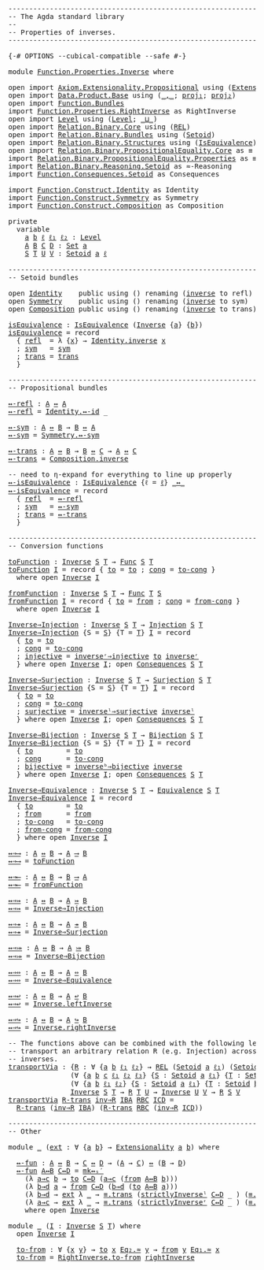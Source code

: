 <pre class="Agda"><a id="1" class="Comment">------------------------------------------------------------------------</a>
<a id="74" class="Comment">-- The Agda standard library</a>
<a id="103" class="Comment">--</a>
<a id="106" class="Comment">-- Properties of inverses.</a>
<a id="133" class="Comment">------------------------------------------------------------------------</a>

<a id="207" class="Symbol">{-#</a> <a id="211" class="Keyword">OPTIONS</a> <a id="219" class="Pragma">--cubical-compatible</a> <a id="240" class="Pragma">--safe</a> <a id="247" class="Symbol">#-}</a>

<a id="252" class="Keyword">module</a> <a id="259" href="Function.Properties.Inverse.html" class="Module">Function.Properties.Inverse</a> <a id="287" class="Keyword">where</a>

<a id="294" class="Keyword">open</a> <a id="299" class="Keyword">import</a> <a id="306" href="Axiom.Extensionality.Propositional.html" class="Module">Axiom.Extensionality.Propositional</a> <a id="341" class="Keyword">using</a> <a id="347" class="Symbol">(</a><a id="348" href="Axiom.Extensionality.Propositional.html#750" class="Function">Extensionality</a><a id="362" class="Symbol">)</a>
<a id="364" class="Keyword">open</a> <a id="369" class="Keyword">import</a> <a id="376" href="Data.Product.Base.html" class="Module">Data.Product.Base</a> <a id="394" class="Keyword">using</a> <a id="400" class="Symbol">(</a><a id="401" href="Agda.Builtin.Sigma.html#235" class="InductiveConstructor Operator">_,_</a><a id="404" class="Symbol">;</a> <a id="406" href="Data.Product.Base.html#636" class="Field">proj₁</a><a id="411" class="Symbol">;</a> <a id="413" href="Data.Product.Base.html#650" class="Field">proj₂</a><a id="418" class="Symbol">)</a>
<a id="420" class="Keyword">open</a> <a id="425" class="Keyword">import</a> <a id="432" href="Function.Bundles.html" class="Module">Function.Bundles</a>
<a id="449" class="Keyword">import</a> <a id="456" href="Function.Properties.RightInverse.html" class="Module">Function.Properties.RightInverse</a> <a id="489" class="Symbol">as</a> <a id="492" class="Module">RightInverse</a>
<a id="505" class="Keyword">open</a> <a id="510" class="Keyword">import</a> <a id="517" href="Level.html" class="Module">Level</a> <a id="523" class="Keyword">using</a> <a id="529" class="Symbol">(</a><a id="530" href="Agda.Primitive.html#742" class="Postulate">Level</a><a id="535" class="Symbol">;</a> <a id="537" href="Agda.Primitive.html#961" class="Primitive Operator">_⊔_</a><a id="540" class="Symbol">)</a>
<a id="542" class="Keyword">open</a> <a id="547" class="Keyword">import</a> <a id="554" href="Relation.Binary.Core.html" class="Module">Relation.Binary.Core</a> <a id="575" class="Keyword">using</a> <a id="581" class="Symbol">(</a><a id="582" href="Relation.Binary.Core.html#780" class="Function">REL</a><a id="585" class="Symbol">)</a>
<a id="587" class="Keyword">open</a> <a id="592" class="Keyword">import</a> <a id="599" href="Relation.Binary.Bundles.html" class="Module">Relation.Binary.Bundles</a> <a id="623" class="Keyword">using</a> <a id="629" class="Symbol">(</a><a id="630" href="Relation.Binary.Bundles.html#1204" class="Record">Setoid</a><a id="636" class="Symbol">)</a>
<a id="638" class="Keyword">open</a> <a id="643" class="Keyword">import</a> <a id="650" href="Relation.Binary.Structures.html" class="Module">Relation.Binary.Structures</a> <a id="677" class="Keyword">using</a> <a id="683" class="Symbol">(</a><a id="684" href="Relation.Binary.Structures.html#1550" class="Record">IsEquivalence</a><a id="697" class="Symbol">)</a>
<a id="699" class="Keyword">open</a> <a id="704" class="Keyword">import</a> <a id="711" href="Relation.Binary.PropositionalEquality.Core.html" class="Module">Relation.Binary.PropositionalEquality.Core</a> <a id="754" class="Symbol">as</a> <a id="757" class="Module">≡</a> <a id="759" class="Keyword">using</a> <a id="765" class="Symbol">(</a><a id="766" href="Agda.Builtin.Equality.html#150" class="Datatype Operator">_≡_</a><a id="769" class="Symbol">)</a>
<a id="771" class="Keyword">import</a> <a id="778" href="Relation.Binary.PropositionalEquality.Properties.html" class="Module">Relation.Binary.PropositionalEquality.Properties</a> <a id="827" class="Symbol">as</a> <a id="830" class="Module">≡</a>
<a id="832" class="Keyword">import</a> <a id="839" href="Relation.Binary.Reasoning.Setoid.html" class="Module">Relation.Binary.Reasoning.Setoid</a> <a id="872" class="Symbol">as</a> <a id="875" class="Module">≈-Reasoning</a>
<a id="887" class="Keyword">import</a> <a id="894" href="Function.Consequences.Setoid.html" class="Module">Function.Consequences.Setoid</a> <a id="923" class="Symbol">as</a> <a id="926" class="Module">Consequences</a>

<a id="940" class="Keyword">import</a> <a id="947" href="Function.Construct.Identity.html" class="Module">Function.Construct.Identity</a> <a id="975" class="Symbol">as</a> <a id="978" class="Module">Identity</a>
<a id="987" class="Keyword">import</a> <a id="994" href="Function.Construct.Symmetry.html" class="Module">Function.Construct.Symmetry</a> <a id="1022" class="Symbol">as</a> <a id="1025" class="Module">Symmetry</a>
<a id="1034" class="Keyword">import</a> <a id="1041" href="Function.Construct.Composition.html" class="Module">Function.Construct.Composition</a> <a id="1072" class="Symbol">as</a> <a id="1075" class="Module">Composition</a>

<a id="1088" class="Keyword">private</a>
  <a id="1098" class="Keyword">variable</a>
    <a id="1111" href="Function.Properties.Inverse.html#1111" class="Generalizable">a</a> <a id="1113" href="Function.Properties.Inverse.html#1113" class="Generalizable">b</a> <a id="1115" href="Function.Properties.Inverse.html#1115" class="Generalizable">ℓ</a> <a id="1117" href="Function.Properties.Inverse.html#1117" class="Generalizable">ℓ₁</a> <a id="1120" href="Function.Properties.Inverse.html#1120" class="Generalizable">ℓ₂</a> <a id="1123" class="Symbol">:</a> <a id="1125" href="Agda.Primitive.html#742" class="Postulate">Level</a>
    <a id="1135" href="Function.Properties.Inverse.html#1135" class="Generalizable">A</a> <a id="1137" href="Function.Properties.Inverse.html#1137" class="Generalizable">B</a> <a id="1139" href="Function.Properties.Inverse.html#1139" class="Generalizable">C</a> <a id="1141" href="Function.Properties.Inverse.html#1141" class="Generalizable">D</a> <a id="1143" class="Symbol">:</a> <a id="1145" href="Agda.Primitive.html#388" class="Primitive">Set</a> <a id="1149" href="Function.Properties.Inverse.html#1111" class="Generalizable">a</a>
    <a id="1155" href="Function.Properties.Inverse.html#1155" class="Generalizable">S</a> <a id="1157" href="Function.Properties.Inverse.html#1157" class="Generalizable">T</a> <a id="1159" href="Function.Properties.Inverse.html#1159" class="Generalizable">U</a> <a id="1161" href="Function.Properties.Inverse.html#1161" class="Generalizable">V</a> <a id="1163" class="Symbol">:</a> <a id="1165" href="Relation.Binary.Bundles.html#1204" class="Record">Setoid</a> <a id="1172" href="Function.Properties.Inverse.html#1111" class="Generalizable">a</a> <a id="1174" href="Function.Properties.Inverse.html#1115" class="Generalizable">ℓ</a>

<a id="1177" class="Comment">------------------------------------------------------------------------</a>
<a id="1250" class="Comment">-- Setoid bundles</a>

<a id="1269" class="Keyword">open</a> <a id="1274" href="Function.Construct.Identity.html" class="Module">Identity</a>    <a id="1286" class="Keyword">public</a> <a id="1293" class="Keyword">using</a> <a id="1299" class="Symbol">()</a> <a id="1302" class="Keyword">renaming</a> <a id="1311" class="Symbol">(</a><a id="1312" href="Function.Construct.Identity.html#3794" class="Function">inverse</a> <a id="1320" class="Symbol">to</a> <a id="1323" class="Function">refl</a><a id="1327" class="Symbol">)</a>
<a id="1329" class="Keyword">open</a> <a id="1334" href="Function.Construct.Symmetry.html" class="Module">Symmetry</a>    <a id="1346" class="Keyword">public</a> <a id="1353" class="Keyword">using</a> <a id="1359" class="Symbol">()</a> <a id="1362" class="Keyword">renaming</a> <a id="1371" class="Symbol">(</a><a id="1372" href="Function.Construct.Symmetry.html#6362" class="Function">inverse</a> <a id="1380" class="Symbol">to</a> <a id="1383" class="Function">sym</a><a id="1386" class="Symbol">)</a>
<a id="1388" class="Keyword">open</a> <a id="1393" href="Function.Construct.Composition.html" class="Module">Composition</a> <a id="1405" class="Keyword">public</a> <a id="1412" class="Keyword">using</a> <a id="1418" class="Symbol">()</a> <a id="1421" class="Keyword">renaming</a> <a id="1430" class="Symbol">(</a><a id="1431" href="Function.Construct.Composition.html#7679" class="Function">inverse</a> <a id="1439" class="Symbol">to</a> <a id="1442" class="Function">trans</a><a id="1447" class="Symbol">)</a>

<a id="isEquivalence"></a><a id="1450" href="Function.Properties.Inverse.html#1450" class="Function">isEquivalence</a> <a id="1464" class="Symbol">:</a> <a id="1466" href="Relation.Binary.Structures.html#1550" class="Record">IsEquivalence</a> <a id="1480" class="Symbol">(</a><a id="1481" href="Function.Bundles.html#7340" class="Record">Inverse</a> <a id="1489" class="Symbol">{</a><a id="1490" href="Function.Properties.Inverse.html#1111" class="Generalizable">a</a><a id="1491" class="Symbol">}</a> <a id="1493" class="Symbol">{</a><a id="1494" href="Function.Properties.Inverse.html#1113" class="Generalizable">b</a><a id="1495" class="Symbol">})</a>
<a id="1498" href="Function.Properties.Inverse.html#1450" class="Function">isEquivalence</a> <a id="1512" class="Symbol">=</a> <a id="1514" class="Keyword">record</a>
  <a id="1523" class="Symbol">{</a> <a id="1525" href="Relation.Binary.Structures.html#1596" class="Field">refl</a>  <a id="1531" class="Symbol">=</a> <a id="1533" class="Symbol">λ</a> <a id="1535" class="Symbol">{</a><a id="1536" href="Function.Properties.Inverse.html#1536" class="Bound">x</a><a id="1537" class="Symbol">}</a> <a id="1539" class="Symbol">→</a> <a id="1541" href="Function.Construct.Identity.html#3794" class="Function">Identity.inverse</a> <a id="1558" href="Function.Properties.Inverse.html#1536" class="Bound">x</a>
  <a id="1562" class="Symbol">;</a> <a id="1564" href="Relation.Binary.Structures.html#1622" class="Field">sym</a>   <a id="1570" class="Symbol">=</a> <a id="1572" href="Function.Properties.Inverse.html#1383" class="Function">sym</a>
  <a id="1578" class="Symbol">;</a> <a id="1580" href="Relation.Binary.Structures.html#1648" class="Field">trans</a> <a id="1586" class="Symbol">=</a> <a id="1588" href="Function.Properties.Inverse.html#1442" class="Function">trans</a>
  <a id="1596" class="Symbol">}</a>

<a id="1599" class="Comment">------------------------------------------------------------------------</a>
<a id="1672" class="Comment">-- Propositional bundles</a>

<a id="↔-refl"></a><a id="1698" href="Function.Properties.Inverse.html#1698" class="Function">↔-refl</a> <a id="1705" class="Symbol">:</a> <a id="1707" href="Function.Properties.Inverse.html#1135" class="Generalizable">A</a> <a id="1709" href="Function.Bundles.html#12701" class="Function Operator">↔</a> <a id="1711" href="Function.Properties.Inverse.html#1135" class="Generalizable">A</a>
<a id="1713" href="Function.Properties.Inverse.html#1698" class="Function">↔-refl</a> <a id="1720" class="Symbol">=</a> <a id="1722" href="Function.Construct.Identity.html#4415" class="Function">Identity.↔-id</a> <a id="1736" class="Symbol">_</a>

<a id="↔-sym"></a><a id="1739" href="Function.Properties.Inverse.html#1739" class="Function">↔-sym</a> <a id="1745" class="Symbol">:</a> <a id="1747" href="Function.Properties.Inverse.html#1135" class="Generalizable">A</a> <a id="1749" href="Function.Bundles.html#12701" class="Function Operator">↔</a> <a id="1751" href="Function.Properties.Inverse.html#1137" class="Generalizable">B</a> <a id="1753" class="Symbol">→</a> <a id="1755" href="Function.Properties.Inverse.html#1137" class="Generalizable">B</a> <a id="1757" href="Function.Bundles.html#12701" class="Function Operator">↔</a> <a id="1759" href="Function.Properties.Inverse.html#1135" class="Generalizable">A</a>
<a id="1761" href="Function.Properties.Inverse.html#1739" class="Function">↔-sym</a> <a id="1767" class="Symbol">=</a> <a id="1769" href="Function.Construct.Symmetry.html#6879" class="Function">Symmetry.↔-sym</a>

<a id="↔-trans"></a><a id="1785" href="Function.Properties.Inverse.html#1785" class="Function">↔-trans</a> <a id="1793" class="Symbol">:</a> <a id="1795" href="Function.Properties.Inverse.html#1135" class="Generalizable">A</a> <a id="1797" href="Function.Bundles.html#12701" class="Function Operator">↔</a> <a id="1799" href="Function.Properties.Inverse.html#1137" class="Generalizable">B</a> <a id="1801" class="Symbol">→</a> <a id="1803" href="Function.Properties.Inverse.html#1137" class="Generalizable">B</a> <a id="1805" href="Function.Bundles.html#12701" class="Function Operator">↔</a> <a id="1807" href="Function.Properties.Inverse.html#1139" class="Generalizable">C</a> <a id="1809" class="Symbol">→</a> <a id="1811" href="Function.Properties.Inverse.html#1135" class="Generalizable">A</a> <a id="1813" href="Function.Bundles.html#12701" class="Function Operator">↔</a> <a id="1815" href="Function.Properties.Inverse.html#1139" class="Generalizable">C</a>
<a id="1817" href="Function.Properties.Inverse.html#1785" class="Function">↔-trans</a> <a id="1825" class="Symbol">=</a> <a id="1827" href="Function.Construct.Composition.html#7679" class="Function">Composition.inverse</a>

<a id="1848" class="Comment">-- need to η-expand for everything to line up properly</a>
<a id="↔-isEquivalence"></a><a id="1903" href="Function.Properties.Inverse.html#1903" class="Function">↔-isEquivalence</a> <a id="1919" class="Symbol">:</a> <a id="1921" href="Relation.Binary.Structures.html#1550" class="Record">IsEquivalence</a> <a id="1935" class="Symbol">{</a><a id="1936" class="Argument">ℓ</a> <a id="1938" class="Symbol">=</a> <a id="1940" href="Function.Properties.Inverse.html#1115" class="Generalizable">ℓ</a><a id="1941" class="Symbol">}</a> <a id="1943" href="Function.Bundles.html#12701" class="Function Operator">_↔_</a>
<a id="1947" href="Function.Properties.Inverse.html#1903" class="Function">↔-isEquivalence</a> <a id="1963" class="Symbol">=</a> <a id="1965" class="Keyword">record</a>
  <a id="1974" class="Symbol">{</a> <a id="1976" href="Relation.Binary.Structures.html#1596" class="Field">refl</a>  <a id="1982" class="Symbol">=</a> <a id="1984" href="Function.Properties.Inverse.html#1698" class="Function">↔-refl</a>
  <a id="1993" class="Symbol">;</a> <a id="1995" href="Relation.Binary.Structures.html#1622" class="Field">sym</a>   <a id="2001" class="Symbol">=</a> <a id="2003" href="Function.Properties.Inverse.html#1739" class="Function">↔-sym</a>
  <a id="2011" class="Symbol">;</a> <a id="2013" href="Relation.Binary.Structures.html#1648" class="Field">trans</a> <a id="2019" class="Symbol">=</a> <a id="2021" href="Function.Properties.Inverse.html#1785" class="Function">↔-trans</a>
  <a id="2031" class="Symbol">}</a>

<a id="2034" class="Comment">------------------------------------------------------------------------</a>
<a id="2107" class="Comment">-- Conversion functions</a>

<a id="toFunction"></a><a id="2132" href="Function.Properties.Inverse.html#2132" class="Function">toFunction</a> <a id="2143" class="Symbol">:</a> <a id="2145" href="Function.Bundles.html#7340" class="Record">Inverse</a> <a id="2153" href="Function.Properties.Inverse.html#1155" class="Generalizable">S</a> <a id="2155" href="Function.Properties.Inverse.html#1157" class="Generalizable">T</a> <a id="2157" class="Symbol">→</a> <a id="2159" href="Function.Bundles.html#2043" class="Record">Func</a> <a id="2164" href="Function.Properties.Inverse.html#1155" class="Generalizable">S</a> <a id="2166" href="Function.Properties.Inverse.html#1157" class="Generalizable">T</a>
<a id="2168" href="Function.Properties.Inverse.html#2132" class="Function">toFunction</a> <a id="2179" href="Function.Properties.Inverse.html#2179" class="Bound">I</a> <a id="2181" class="Symbol">=</a> <a id="2183" class="Keyword">record</a> <a id="2190" class="Symbol">{</a> <a id="2192" href="Function.Bundles.html#2094" class="Field">to</a> <a id="2195" class="Symbol">=</a> <a id="2197" href="Function.Bundles.html#7394" class="Field">to</a> <a id="2200" class="Symbol">;</a> <a id="2202" href="Function.Bundles.html#2113" class="Field">cong</a> <a id="2207" class="Symbol">=</a> <a id="2209" href="Function.Bundles.html#7442" class="Field">to-cong</a> <a id="2217" class="Symbol">}</a>
  <a id="2221" class="Keyword">where</a> <a id="2227" class="Keyword">open</a> <a id="2232" href="Function.Bundles.html#7340" class="Module">Inverse</a> <a id="2240" href="Function.Properties.Inverse.html#2179" class="Bound">I</a>

<a id="fromFunction"></a><a id="2243" href="Function.Properties.Inverse.html#2243" class="Function">fromFunction</a> <a id="2256" class="Symbol">:</a> <a id="2258" href="Function.Bundles.html#7340" class="Record">Inverse</a> <a id="2266" href="Function.Properties.Inverse.html#1155" class="Generalizable">S</a> <a id="2268" href="Function.Properties.Inverse.html#1157" class="Generalizable">T</a> <a id="2270" class="Symbol">→</a> <a id="2272" href="Function.Bundles.html#2043" class="Record">Func</a> <a id="2277" href="Function.Properties.Inverse.html#1157" class="Generalizable">T</a> <a id="2279" href="Function.Properties.Inverse.html#1155" class="Generalizable">S</a>
<a id="2281" href="Function.Properties.Inverse.html#2243" class="Function">fromFunction</a> <a id="2294" href="Function.Properties.Inverse.html#2294" class="Bound">I</a> <a id="2296" class="Symbol">=</a> <a id="2298" class="Keyword">record</a> <a id="2305" class="Symbol">{</a> <a id="2307" href="Function.Bundles.html#2094" class="Field">to</a> <a id="2310" class="Symbol">=</a> <a id="2312" href="Function.Bundles.html#7418" class="Field">from</a> <a id="2317" class="Symbol">;</a> <a id="2319" href="Function.Bundles.html#2113" class="Field">cong</a> <a id="2324" class="Symbol">=</a> <a id="2326" href="Function.Bundles.html#7483" class="Field">from-cong</a> <a id="2336" class="Symbol">}</a>
  <a id="2340" class="Keyword">where</a> <a id="2346" class="Keyword">open</a> <a id="2351" href="Function.Bundles.html#7340" class="Module">Inverse</a> <a id="2359" href="Function.Properties.Inverse.html#2294" class="Bound">I</a>

<a id="Inverse⇒Injection"></a><a id="2362" href="Function.Properties.Inverse.html#2362" class="Function">Inverse⇒Injection</a> <a id="2380" class="Symbol">:</a> <a id="2382" href="Function.Bundles.html#7340" class="Record">Inverse</a> <a id="2390" href="Function.Properties.Inverse.html#1155" class="Generalizable">S</a> <a id="2392" href="Function.Properties.Inverse.html#1157" class="Generalizable">T</a> <a id="2394" class="Symbol">→</a> <a id="2396" href="Function.Bundles.html#2415" class="Record">Injection</a> <a id="2406" href="Function.Properties.Inverse.html#1155" class="Generalizable">S</a> <a id="2408" href="Function.Properties.Inverse.html#1157" class="Generalizable">T</a>
<a id="2410" href="Function.Properties.Inverse.html#2362" class="Function">Inverse⇒Injection</a> <a id="2428" class="Symbol">{</a><a id="2429" class="Argument">S</a> <a id="2431" class="Symbol">=</a> <a id="2433" href="Function.Properties.Inverse.html#2433" class="Bound">S</a><a id="2434" class="Symbol">}</a> <a id="2436" class="Symbol">{</a><a id="2437" class="Argument">T</a> <a id="2439" class="Symbol">=</a> <a id="2441" href="Function.Properties.Inverse.html#2441" class="Bound">T</a><a id="2442" class="Symbol">}</a> <a id="2444" href="Function.Properties.Inverse.html#2444" class="Bound">I</a> <a id="2446" class="Symbol">=</a> <a id="2448" class="Keyword">record</a>
  <a id="2457" class="Symbol">{</a> <a id="2459" href="Function.Bundles.html#2471" class="Field">to</a> <a id="2462" class="Symbol">=</a> <a id="2464" href="Function.Bundles.html#7394" class="Field">to</a>
  <a id="2469" class="Symbol">;</a> <a id="2471" href="Function.Bundles.html#2497" class="Field">cong</a> <a id="2476" class="Symbol">=</a> <a id="2478" href="Function.Bundles.html#7442" class="Field">to-cong</a>
  <a id="2488" class="Symbol">;</a> <a id="2490" href="Function.Bundles.html#2540" class="Field">injective</a> <a id="2500" class="Symbol">=</a> <a id="2502" href="Function.Consequences.Setoid.html#1322" class="Function">inverseʳ⇒injective</a> <a id="2521" href="Function.Bundles.html#7394" class="Field">to</a> <a id="2524" href="Function.Bundles.html#7642" class="Function">inverseʳ</a>
  <a id="2535" class="Symbol">}</a> <a id="2537" class="Keyword">where</a> <a id="2543" class="Keyword">open</a> <a id="2548" href="Function.Bundles.html#7340" class="Module">Inverse</a> <a id="2556" href="Function.Properties.Inverse.html#2444" class="Bound">I</a><a id="2557" class="Symbol">;</a> <a id="2559" class="Keyword">open</a> <a id="2564" href="Function.Consequences.Setoid.html" class="Module">Consequences</a> <a id="2577" href="Function.Properties.Inverse.html#2433" class="Bound">S</a> <a id="2579" href="Function.Properties.Inverse.html#2441" class="Bound">T</a>

<a id="Inverse⇒Surjection"></a><a id="2582" href="Function.Properties.Inverse.html#2582" class="Function">Inverse⇒Surjection</a> <a id="2601" class="Symbol">:</a> <a id="2603" href="Function.Bundles.html#7340" class="Record">Inverse</a> <a id="2611" href="Function.Properties.Inverse.html#1155" class="Generalizable">S</a> <a id="2613" href="Function.Properties.Inverse.html#1157" class="Generalizable">T</a> <a id="2615" class="Symbol">→</a> <a id="2617" href="Function.Bundles.html#2865" class="Record">Surjection</a> <a id="2628" href="Function.Properties.Inverse.html#1155" class="Generalizable">S</a> <a id="2630" href="Function.Properties.Inverse.html#1157" class="Generalizable">T</a>
<a id="2632" href="Function.Properties.Inverse.html#2582" class="Function">Inverse⇒Surjection</a> <a id="2651" class="Symbol">{</a><a id="2652" class="Argument">S</a> <a id="2654" class="Symbol">=</a> <a id="2656" href="Function.Properties.Inverse.html#2656" class="Bound">S</a><a id="2657" class="Symbol">}</a> <a id="2659" class="Symbol">{</a><a id="2660" class="Argument">T</a> <a id="2662" class="Symbol">=</a> <a id="2664" href="Function.Properties.Inverse.html#2664" class="Bound">T</a><a id="2665" class="Symbol">}</a> <a id="2667" href="Function.Properties.Inverse.html#2667" class="Bound">I</a> <a id="2669" class="Symbol">=</a> <a id="2671" class="Keyword">record</a>
  <a id="2680" class="Symbol">{</a> <a id="2682" href="Function.Bundles.html#2922" class="Field">to</a> <a id="2685" class="Symbol">=</a> <a id="2687" href="Function.Bundles.html#7394" class="Field">to</a>
  <a id="2692" class="Symbol">;</a> <a id="2694" href="Function.Bundles.html#2947" class="Field">cong</a> <a id="2699" class="Symbol">=</a> <a id="2701" href="Function.Bundles.html#7442" class="Field">to-cong</a>
  <a id="2711" class="Symbol">;</a> <a id="2713" href="Function.Bundles.html#2989" class="Field">surjective</a> <a id="2724" class="Symbol">=</a> <a id="2726" href="Function.Consequences.Setoid.html#1124" class="Function">inverseˡ⇒surjective</a> <a id="2746" href="Function.Bundles.html#7570" class="Function">inverseˡ</a>
  <a id="2757" class="Symbol">}</a> <a id="2759" class="Keyword">where</a> <a id="2765" class="Keyword">open</a> <a id="2770" href="Function.Bundles.html#7340" class="Module">Inverse</a> <a id="2778" href="Function.Properties.Inverse.html#2667" class="Bound">I</a><a id="2779" class="Symbol">;</a> <a id="2781" class="Keyword">open</a> <a id="2786" href="Function.Consequences.Setoid.html" class="Module">Consequences</a> <a id="2799" href="Function.Properties.Inverse.html#2656" class="Bound">S</a> <a id="2801" href="Function.Properties.Inverse.html#2664" class="Bound">T</a>

<a id="Inverse⇒Bijection"></a><a id="2804" href="Function.Properties.Inverse.html#2804" class="Function">Inverse⇒Bijection</a> <a id="2822" class="Symbol">:</a> <a id="2824" href="Function.Bundles.html#7340" class="Record">Inverse</a> <a id="2832" href="Function.Properties.Inverse.html#1155" class="Generalizable">S</a> <a id="2834" href="Function.Properties.Inverse.html#1157" class="Generalizable">T</a> <a id="2836" class="Symbol">→</a> <a id="2838" href="Function.Bundles.html#3530" class="Record">Bijection</a> <a id="2848" href="Function.Properties.Inverse.html#1155" class="Generalizable">S</a> <a id="2850" href="Function.Properties.Inverse.html#1157" class="Generalizable">T</a>
<a id="2852" href="Function.Properties.Inverse.html#2804" class="Function">Inverse⇒Bijection</a> <a id="2870" class="Symbol">{</a><a id="2871" class="Argument">S</a> <a id="2873" class="Symbol">=</a> <a id="2875" href="Function.Properties.Inverse.html#2875" class="Bound">S</a><a id="2876" class="Symbol">}</a> <a id="2878" class="Symbol">{</a><a id="2879" class="Argument">T</a> <a id="2881" class="Symbol">=</a> <a id="2883" href="Function.Properties.Inverse.html#2883" class="Bound">T</a><a id="2884" class="Symbol">}</a> <a id="2886" href="Function.Properties.Inverse.html#2886" class="Bound">I</a> <a id="2888" class="Symbol">=</a> <a id="2890" class="Keyword">record</a>
  <a id="2899" class="Symbol">{</a> <a id="2901" href="Function.Bundles.html#3586" class="Field">to</a>        <a id="2911" class="Symbol">=</a> <a id="2913" href="Function.Bundles.html#7394" class="Field">to</a>
  <a id="2918" class="Symbol">;</a> <a id="2920" href="Function.Bundles.html#3610" class="Field">cong</a>      <a id="2930" class="Symbol">=</a> <a id="2932" href="Function.Bundles.html#7442" class="Field">to-cong</a>
  <a id="2942" class="Symbol">;</a> <a id="2944" href="Function.Bundles.html#3651" class="Field">bijective</a> <a id="2954" class="Symbol">=</a> <a id="2956" href="Function.Consequences.Setoid.html#1547" class="Function">inverseᵇ⇒bijective</a> <a id="2975" href="Function.Bundles.html#7526" class="Field">inverse</a>
  <a id="2985" class="Symbol">}</a> <a id="2987" class="Keyword">where</a> <a id="2993" class="Keyword">open</a> <a id="2998" href="Function.Bundles.html#7340" class="Module">Inverse</a> <a id="3006" href="Function.Properties.Inverse.html#2886" class="Bound">I</a><a id="3007" class="Symbol">;</a> <a id="3009" class="Keyword">open</a> <a id="3014" href="Function.Consequences.Setoid.html" class="Module">Consequences</a> <a id="3027" href="Function.Properties.Inverse.html#2875" class="Bound">S</a> <a id="3029" href="Function.Properties.Inverse.html#2883" class="Bound">T</a>

<a id="Inverse⇒Equivalence"></a><a id="3032" href="Function.Properties.Inverse.html#3032" class="Function">Inverse⇒Equivalence</a> <a id="3052" class="Symbol">:</a> <a id="3054" href="Function.Bundles.html#7340" class="Record">Inverse</a> <a id="3062" href="Function.Properties.Inverse.html#1155" class="Generalizable">S</a> <a id="3064" href="Function.Properties.Inverse.html#1157" class="Generalizable">T</a> <a id="3066" class="Symbol">→</a> <a id="3068" href="Function.Bundles.html#4752" class="Record">Equivalence</a> <a id="3080" href="Function.Properties.Inverse.html#1155" class="Generalizable">S</a> <a id="3082" href="Function.Properties.Inverse.html#1157" class="Generalizable">T</a>
<a id="3084" href="Function.Properties.Inverse.html#3032" class="Function">Inverse⇒Equivalence</a> <a id="3104" href="Function.Properties.Inverse.html#3104" class="Bound">I</a> <a id="3106" class="Symbol">=</a> <a id="3108" class="Keyword">record</a>
  <a id="3117" class="Symbol">{</a> <a id="3119" href="Function.Bundles.html#4810" class="Field">to</a>        <a id="3129" class="Symbol">=</a> <a id="3131" href="Function.Bundles.html#7394" class="Field">to</a>
  <a id="3136" class="Symbol">;</a> <a id="3138" href="Function.Bundles.html#4834" class="Field">from</a>      <a id="3148" class="Symbol">=</a> <a id="3150" href="Function.Bundles.html#7418" class="Field">from</a>
  <a id="3157" class="Symbol">;</a> <a id="3159" href="Function.Bundles.html#4858" class="Field">to-cong</a>   <a id="3169" class="Symbol">=</a> <a id="3171" href="Function.Bundles.html#7442" class="Field">to-cong</a>
  <a id="3181" class="Symbol">;</a> <a id="3183" href="Function.Bundles.html#4899" class="Field">from-cong</a> <a id="3193" class="Symbol">=</a> <a id="3195" href="Function.Bundles.html#7483" class="Field">from-cong</a>
  <a id="3207" class="Symbol">}</a> <a id="3209" class="Keyword">where</a> <a id="3215" class="Keyword">open</a> <a id="3220" href="Function.Bundles.html#7340" class="Module">Inverse</a> <a id="3228" href="Function.Properties.Inverse.html#3104" class="Bound">I</a>

<a id="↔⇒⟶"></a><a id="3231" href="Function.Properties.Inverse.html#3231" class="Function">↔⇒⟶</a> <a id="3235" class="Symbol">:</a> <a id="3237" href="Function.Properties.Inverse.html#1135" class="Generalizable">A</a> <a id="3239" href="Function.Bundles.html#12701" class="Function Operator">↔</a> <a id="3241" href="Function.Properties.Inverse.html#1137" class="Generalizable">B</a> <a id="3243" class="Symbol">→</a> <a id="3245" href="Function.Properties.Inverse.html#1135" class="Generalizable">A</a> <a id="3247" href="Function.Bundles.html#12112" class="Function Operator">⟶</a> <a id="3249" href="Function.Properties.Inverse.html#1137" class="Generalizable">B</a>
<a id="3251" href="Function.Properties.Inverse.html#3231" class="Function">↔⇒⟶</a> <a id="3255" class="Symbol">=</a> <a id="3257" href="Function.Properties.Inverse.html#2132" class="Function">toFunction</a>

<a id="↔⇒⟵"></a><a id="3269" href="Function.Properties.Inverse.html#3269" class="Function">↔⇒⟵</a> <a id="3273" class="Symbol">:</a> <a id="3275" href="Function.Properties.Inverse.html#1135" class="Generalizable">A</a> <a id="3277" href="Function.Bundles.html#12701" class="Function Operator">↔</a> <a id="3279" href="Function.Properties.Inverse.html#1137" class="Generalizable">B</a> <a id="3281" class="Symbol">→</a> <a id="3283" href="Function.Properties.Inverse.html#1137" class="Generalizable">B</a> <a id="3285" href="Function.Bundles.html#12112" class="Function Operator">⟶</a> <a id="3287" href="Function.Properties.Inverse.html#1135" class="Generalizable">A</a>
<a id="3289" href="Function.Properties.Inverse.html#3269" class="Function">↔⇒⟵</a> <a id="3293" class="Symbol">=</a> <a id="3295" href="Function.Properties.Inverse.html#2243" class="Function">fromFunction</a>

<a id="↔⇒↣"></a><a id="3309" href="Function.Properties.Inverse.html#3309" class="Function">↔⇒↣</a> <a id="3313" class="Symbol">:</a> <a id="3315" href="Function.Properties.Inverse.html#1135" class="Generalizable">A</a> <a id="3317" href="Function.Bundles.html#12701" class="Function Operator">↔</a> <a id="3319" href="Function.Properties.Inverse.html#1137" class="Generalizable">B</a> <a id="3321" class="Symbol">→</a> <a id="3323" href="Function.Properties.Inverse.html#1135" class="Generalizable">A</a> <a id="3325" href="Function.Bundles.html#12180" class="Function Operator">↣</a> <a id="3327" href="Function.Properties.Inverse.html#1137" class="Generalizable">B</a>
<a id="3329" href="Function.Properties.Inverse.html#3309" class="Function">↔⇒↣</a> <a id="3333" class="Symbol">=</a> <a id="3335" href="Function.Properties.Inverse.html#2362" class="Function">Inverse⇒Injection</a>

<a id="↔⇒↠"></a><a id="3354" href="Function.Properties.Inverse.html#3354" class="Function">↔⇒↠</a> <a id="3358" class="Symbol">:</a> <a id="3360" href="Function.Properties.Inverse.html#1135" class="Generalizable">A</a> <a id="3362" href="Function.Bundles.html#12701" class="Function Operator">↔</a> <a id="3364" href="Function.Properties.Inverse.html#1137" class="Generalizable">B</a> <a id="3366" class="Symbol">→</a> <a id="3368" href="Function.Properties.Inverse.html#1135" class="Generalizable">A</a> <a id="3370" href="Function.Bundles.html#12253" class="Function Operator">↠</a> <a id="3372" href="Function.Properties.Inverse.html#1137" class="Generalizable">B</a>
<a id="3374" href="Function.Properties.Inverse.html#3354" class="Function">↔⇒↠</a> <a id="3378" class="Symbol">=</a> <a id="3380" href="Function.Properties.Inverse.html#2582" class="Function">Inverse⇒Surjection</a>

<a id="↔⇒⤖"></a><a id="3400" href="Function.Properties.Inverse.html#3400" class="Function">↔⇒⤖</a> <a id="3404" class="Symbol">:</a> <a id="3406" href="Function.Properties.Inverse.html#1135" class="Generalizable">A</a> <a id="3408" href="Function.Bundles.html#12701" class="Function Operator">↔</a> <a id="3410" href="Function.Properties.Inverse.html#1137" class="Generalizable">B</a> <a id="3412" class="Symbol">→</a> <a id="3414" href="Function.Properties.Inverse.html#1135" class="Generalizable">A</a> <a id="3416" href="Function.Bundles.html#12327" class="Function Operator">⤖</a> <a id="3418" href="Function.Properties.Inverse.html#1137" class="Generalizable">B</a>
<a id="3420" href="Function.Properties.Inverse.html#3400" class="Function">↔⇒⤖</a> <a id="3424" class="Symbol">=</a> <a id="3426" href="Function.Properties.Inverse.html#2804" class="Function">Inverse⇒Bijection</a>

<a id="↔⇒⇔"></a><a id="3445" href="Function.Properties.Inverse.html#3445" class="Function">↔⇒⇔</a> <a id="3449" class="Symbol">:</a> <a id="3451" href="Function.Properties.Inverse.html#1135" class="Generalizable">A</a> <a id="3453" href="Function.Bundles.html#12701" class="Function Operator">↔</a> <a id="3455" href="Function.Properties.Inverse.html#1137" class="Generalizable">B</a> <a id="3457" class="Symbol">→</a> <a id="3459" href="Function.Properties.Inverse.html#1135" class="Generalizable">A</a> <a id="3461" href="Function.Bundles.html#12400" class="Function Operator">⇔</a> <a id="3463" href="Function.Properties.Inverse.html#1137" class="Generalizable">B</a>
<a id="3465" href="Function.Properties.Inverse.html#3445" class="Function">↔⇒⇔</a> <a id="3469" class="Symbol">=</a> <a id="3471" href="Function.Properties.Inverse.html#3032" class="Function">Inverse⇒Equivalence</a>

<a id="↔⇒↩"></a><a id="3492" href="Function.Properties.Inverse.html#3492" class="Function">↔⇒↩</a> <a id="3496" class="Symbol">:</a> <a id="3498" href="Function.Properties.Inverse.html#1135" class="Generalizable">A</a> <a id="3500" href="Function.Bundles.html#12701" class="Function Operator">↔</a> <a id="3502" href="Function.Properties.Inverse.html#1137" class="Generalizable">B</a> <a id="3504" class="Symbol">→</a> <a id="3506" href="Function.Properties.Inverse.html#1135" class="Generalizable">A</a> <a id="3508" href="Function.Bundles.html#12475" class="Function Operator">↩</a> <a id="3510" href="Function.Properties.Inverse.html#1137" class="Generalizable">B</a>
<a id="3512" href="Function.Properties.Inverse.html#3492" class="Function">↔⇒↩</a> <a id="3516" class="Symbol">=</a> <a id="3518" href="Function.Bundles.html#7714" class="Function">Inverse.leftInverse</a>

<a id="↔⇒↪"></a><a id="3539" href="Function.Properties.Inverse.html#3539" class="Function">↔⇒↪</a> <a id="3543" class="Symbol">:</a> <a id="3545" href="Function.Properties.Inverse.html#1135" class="Generalizable">A</a> <a id="3547" href="Function.Bundles.html#12701" class="Function Operator">↔</a> <a id="3549" href="Function.Properties.Inverse.html#1137" class="Generalizable">B</a> <a id="3551" class="Symbol">→</a> <a id="3553" href="Function.Properties.Inverse.html#1135" class="Generalizable">A</a> <a id="3555" href="Function.Bundles.html#12550" class="Function Operator">↪</a> <a id="3557" href="Function.Properties.Inverse.html#1137" class="Generalizable">B</a>
<a id="3559" href="Function.Properties.Inverse.html#3539" class="Function">↔⇒↪</a> <a id="3563" class="Symbol">=</a> <a id="3565" href="Function.Bundles.html#7865" class="Function">Inverse.rightInverse</a>

<a id="3587" class="Comment">-- The functions above can be combined with the following lemma to</a>
<a id="3654" class="Comment">-- transport an arbitrary relation R (e.g. Injection) across</a>
<a id="3715" class="Comment">-- inverses.</a>
<a id="transportVia"></a><a id="3728" href="Function.Properties.Inverse.html#3728" class="Function">transportVia</a> <a id="3741" class="Symbol">:</a> <a id="3743" class="Symbol">{</a><a id="3744" href="Function.Properties.Inverse.html#3744" class="Bound">R</a> <a id="3746" class="Symbol">:</a> <a id="3748" class="Symbol">∀</a> <a id="3750" class="Symbol">{</a><a id="3751" href="Function.Properties.Inverse.html#3751" class="Bound">a</a> <a id="3753" href="Function.Properties.Inverse.html#3753" class="Bound">b</a> <a id="3755" href="Function.Properties.Inverse.html#3755" class="Bound">ℓ₁</a> <a id="3758" href="Function.Properties.Inverse.html#3758" class="Bound">ℓ₂</a><a id="3760" class="Symbol">}</a> <a id="3762" class="Symbol">→</a> <a id="3764" href="Relation.Binary.Core.html#780" class="Function">REL</a> <a id="3768" class="Symbol">(</a><a id="3769" href="Relation.Binary.Bundles.html#1204" class="Record">Setoid</a> <a id="3776" href="Function.Properties.Inverse.html#3751" class="Bound">a</a> <a id="3778" href="Function.Properties.Inverse.html#3755" class="Bound">ℓ₁</a><a id="3780" class="Symbol">)</a> <a id="3782" class="Symbol">(</a><a id="3783" href="Relation.Binary.Bundles.html#1204" class="Record">Setoid</a> <a id="3790" href="Function.Properties.Inverse.html#3753" class="Bound">b</a> <a id="3792" href="Function.Properties.Inverse.html#3758" class="Bound">ℓ₂</a><a id="3794" class="Symbol">)</a> <a id="3796" class="Symbol">(</a><a id="3797" href="Function.Properties.Inverse.html#3751" class="Bound">a</a> <a id="3799" href="Agda.Primitive.html#961" class="Primitive Operator">⊔</a> <a id="3801" href="Function.Properties.Inverse.html#3753" class="Bound">b</a> <a id="3803" href="Agda.Primitive.html#961" class="Primitive Operator">⊔</a> <a id="3805" href="Function.Properties.Inverse.html#3755" class="Bound">ℓ₁</a> <a id="3808" href="Agda.Primitive.html#961" class="Primitive Operator">⊔</a> <a id="3810" href="Function.Properties.Inverse.html#3758" class="Bound">ℓ₂</a><a id="3812" class="Symbol">)}</a> <a id="3815" class="Symbol">→</a>
               <a id="3832" class="Symbol">(∀</a> <a id="3835" class="Symbol">{</a><a id="3836" href="Function.Properties.Inverse.html#3836" class="Bound">a</a> <a id="3838" href="Function.Properties.Inverse.html#3838" class="Bound">b</a> <a id="3840" href="Function.Properties.Inverse.html#3840" class="Bound">c</a> <a id="3842" href="Function.Properties.Inverse.html#3842" class="Bound">ℓ₁</a> <a id="3845" href="Function.Properties.Inverse.html#3845" class="Bound">ℓ₂</a> <a id="3848" href="Function.Properties.Inverse.html#3848" class="Bound">ℓ₃</a><a id="3850" class="Symbol">}</a> <a id="3852" class="Symbol">{</a><a id="3853" href="Function.Properties.Inverse.html#3853" class="Bound">S</a> <a id="3855" class="Symbol">:</a> <a id="3857" href="Relation.Binary.Bundles.html#1204" class="Record">Setoid</a> <a id="3864" href="Function.Properties.Inverse.html#3836" class="Bound">a</a> <a id="3866" href="Function.Properties.Inverse.html#3842" class="Bound">ℓ₁</a><a id="3868" class="Symbol">}</a> <a id="3870" class="Symbol">{</a><a id="3871" href="Function.Properties.Inverse.html#3871" class="Bound">T</a> <a id="3873" class="Symbol">:</a> <a id="3875" href="Relation.Binary.Bundles.html#1204" class="Record">Setoid</a> <a id="3882" href="Function.Properties.Inverse.html#3838" class="Bound">b</a> <a id="3884" href="Function.Properties.Inverse.html#3845" class="Bound">ℓ₂</a><a id="3886" class="Symbol">}</a> <a id="3888" class="Symbol">{</a><a id="3889" href="Function.Properties.Inverse.html#3889" class="Bound">U</a> <a id="3891" class="Symbol">:</a> <a id="3893" href="Relation.Binary.Bundles.html#1204" class="Record">Setoid</a> <a id="3900" href="Function.Properties.Inverse.html#3840" class="Bound">c</a> <a id="3902" href="Function.Properties.Inverse.html#3848" class="Bound">ℓ₃</a><a id="3904" class="Symbol">}</a> <a id="3906" class="Symbol">→</a> <a id="3908" href="Function.Properties.Inverse.html#3744" class="Bound">R</a> <a id="3910" href="Function.Properties.Inverse.html#3853" class="Bound">S</a> <a id="3912" href="Function.Properties.Inverse.html#3871" class="Bound">T</a> <a id="3914" class="Symbol">→</a> <a id="3916" href="Function.Properties.Inverse.html#3744" class="Bound">R</a> <a id="3918" href="Function.Properties.Inverse.html#3871" class="Bound">T</a> <a id="3920" href="Function.Properties.Inverse.html#3889" class="Bound">U</a> <a id="3922" class="Symbol">→</a> <a id="3924" href="Function.Properties.Inverse.html#3744" class="Bound">R</a> <a id="3926" href="Function.Properties.Inverse.html#3853" class="Bound">S</a> <a id="3928" href="Function.Properties.Inverse.html#3889" class="Bound">U</a><a id="3929" class="Symbol">)</a> <a id="3931" class="Symbol">→</a>
               <a id="3948" class="Symbol">(∀</a> <a id="3951" class="Symbol">{</a><a id="3952" href="Function.Properties.Inverse.html#3952" class="Bound">a</a> <a id="3954" href="Function.Properties.Inverse.html#3954" class="Bound">b</a> <a id="3956" href="Function.Properties.Inverse.html#3956" class="Bound">ℓ₁</a> <a id="3959" href="Function.Properties.Inverse.html#3959" class="Bound">ℓ₂</a><a id="3961" class="Symbol">}</a> <a id="3963" class="Symbol">{</a><a id="3964" href="Function.Properties.Inverse.html#3964" class="Bound">S</a> <a id="3966" class="Symbol">:</a> <a id="3968" href="Relation.Binary.Bundles.html#1204" class="Record">Setoid</a> <a id="3975" href="Function.Properties.Inverse.html#3952" class="Bound">a</a> <a id="3977" href="Function.Properties.Inverse.html#3956" class="Bound">ℓ₁</a><a id="3979" class="Symbol">}</a> <a id="3981" class="Symbol">{</a><a id="3982" href="Function.Properties.Inverse.html#3982" class="Bound">T</a> <a id="3984" class="Symbol">:</a> <a id="3986" href="Relation.Binary.Bundles.html#1204" class="Record">Setoid</a> <a id="3993" href="Function.Properties.Inverse.html#3954" class="Bound">b</a> <a id="3995" href="Function.Properties.Inverse.html#3959" class="Bound">ℓ₂</a><a id="3997" class="Symbol">}</a> <a id="3999" class="Symbol">→</a> <a id="4001" href="Function.Bundles.html#7340" class="Record">Inverse</a> <a id="4009" href="Function.Properties.Inverse.html#3964" class="Bound">S</a> <a id="4011" href="Function.Properties.Inverse.html#3982" class="Bound">T</a> <a id="4013" class="Symbol">→</a> <a id="4015" href="Function.Properties.Inverse.html#3744" class="Bound">R</a> <a id="4017" href="Function.Properties.Inverse.html#3964" class="Bound">S</a> <a id="4019" href="Function.Properties.Inverse.html#3982" class="Bound">T</a><a id="4020" class="Symbol">)</a> <a id="4022" class="Symbol">→</a>
               <a id="4039" href="Function.Bundles.html#7340" class="Record">Inverse</a> <a id="4047" href="Function.Properties.Inverse.html#1155" class="Generalizable">S</a> <a id="4049" href="Function.Properties.Inverse.html#1157" class="Generalizable">T</a> <a id="4051" class="Symbol">→</a> <a id="4053" href="Function.Properties.Inverse.html#3744" class="Bound">R</a> <a id="4055" href="Function.Properties.Inverse.html#1157" class="Generalizable">T</a> <a id="4057" href="Function.Properties.Inverse.html#1159" class="Generalizable">U</a> <a id="4059" class="Symbol">→</a> <a id="4061" href="Function.Bundles.html#7340" class="Record">Inverse</a> <a id="4069" href="Function.Properties.Inverse.html#1159" class="Generalizable">U</a> <a id="4071" href="Function.Properties.Inverse.html#1161" class="Generalizable">V</a> <a id="4073" class="Symbol">→</a> <a id="4075" href="Function.Properties.Inverse.html#3744" class="Bound">R</a> <a id="4077" href="Function.Properties.Inverse.html#1155" class="Generalizable">S</a> <a id="4079" href="Function.Properties.Inverse.html#1161" class="Generalizable">V</a>
<a id="4081" href="Function.Properties.Inverse.html#3728" class="Function">transportVia</a> <a id="4094" href="Function.Properties.Inverse.html#4094" class="Bound">R-trans</a> <a id="4102" href="Function.Properties.Inverse.html#4102" class="Bound">inv⇒R</a> <a id="4108" href="Function.Properties.Inverse.html#4108" class="Bound">IBA</a> <a id="4112" href="Function.Properties.Inverse.html#4112" class="Bound">RBC</a> <a id="4116" href="Function.Properties.Inverse.html#4116" class="Bound">ICD</a> <a id="4120" class="Symbol">=</a>
  <a id="4124" href="Function.Properties.Inverse.html#4094" class="Bound">R-trans</a> <a id="4132" class="Symbol">(</a><a id="4133" href="Function.Properties.Inverse.html#4102" class="Bound">inv⇒R</a> <a id="4139" href="Function.Properties.Inverse.html#4108" class="Bound">IBA</a><a id="4142" class="Symbol">)</a> <a id="4144" class="Symbol">(</a><a id="4145" href="Function.Properties.Inverse.html#4094" class="Bound">R-trans</a> <a id="4153" href="Function.Properties.Inverse.html#4112" class="Bound">RBC</a> <a id="4157" class="Symbol">(</a><a id="4158" href="Function.Properties.Inverse.html#4102" class="Bound">inv⇒R</a> <a id="4164" href="Function.Properties.Inverse.html#4116" class="Bound">ICD</a><a id="4167" class="Symbol">))</a>

<a id="4171" class="Comment">------------------------------------------------------------------------</a>
<a id="4244" class="Comment">-- Other</a>

<a id="4254" class="Keyword">module</a> <a id="4261" href="Function.Properties.Inverse.html#4261" class="Module">_</a> <a id="4263" class="Symbol">(</a><a id="4264" href="Function.Properties.Inverse.html#4264" class="Bound">ext</a> <a id="4268" class="Symbol">:</a> <a id="4270" class="Symbol">∀</a> <a id="4272" class="Symbol">{</a><a id="4273" href="Function.Properties.Inverse.html#4273" class="Bound">a</a> <a id="4275" href="Function.Properties.Inverse.html#4275" class="Bound">b</a><a id="4276" class="Symbol">}</a> <a id="4278" class="Symbol">→</a> <a id="4280" href="Axiom.Extensionality.Propositional.html#750" class="Function">Extensionality</a> <a id="4295" href="Function.Properties.Inverse.html#4273" class="Bound">a</a> <a id="4297" href="Function.Properties.Inverse.html#4275" class="Bound">b</a><a id="4298" class="Symbol">)</a> <a id="4300" class="Keyword">where</a>

  <a id="4309" href="Function.Properties.Inverse.html#4309" class="Function">↔-fun</a> <a id="4315" class="Symbol">:</a> <a id="4317" href="Function.Properties.Inverse.html#1135" class="Generalizable">A</a> <a id="4319" href="Function.Bundles.html#12701" class="Function Operator">↔</a> <a id="4321" href="Function.Properties.Inverse.html#1137" class="Generalizable">B</a> <a id="4323" class="Symbol">→</a> <a id="4325" href="Function.Properties.Inverse.html#1139" class="Generalizable">C</a> <a id="4327" href="Function.Bundles.html#12701" class="Function Operator">↔</a> <a id="4329" href="Function.Properties.Inverse.html#1141" class="Generalizable">D</a> <a id="4331" class="Symbol">→</a> <a id="4333" class="Symbol">(</a><a id="4334" href="Function.Properties.Inverse.html#1135" class="Generalizable">A</a> <a id="4336" class="Symbol">→</a> <a id="4338" href="Function.Properties.Inverse.html#1139" class="Generalizable">C</a><a id="4339" class="Symbol">)</a> <a id="4341" href="Function.Bundles.html#12701" class="Function Operator">↔</a> <a id="4343" class="Symbol">(</a><a id="4344" href="Function.Properties.Inverse.html#1137" class="Generalizable">B</a> <a id="4346" class="Symbol">→</a> <a id="4348" href="Function.Properties.Inverse.html#1141" class="Generalizable">D</a><a id="4349" class="Symbol">)</a>
  <a id="4353" href="Function.Properties.Inverse.html#4309" class="Function">↔-fun</a> <a id="4359" href="Function.Properties.Inverse.html#4359" class="Bound">A↔B</a> <a id="4363" href="Function.Properties.Inverse.html#4363" class="Bound">C↔D</a> <a id="4367" class="Symbol">=</a> <a id="4369" href="Function.Bundles.html#14924" class="Function">mk↔ₛ′</a>
    <a id="4379" class="Symbol">(λ</a> <a id="4382" href="Function.Properties.Inverse.html#4382" class="Bound">a→c</a> <a id="4386" href="Function.Properties.Inverse.html#4386" class="Bound">b</a> <a id="4388" class="Symbol">→</a> <a id="4390" href="Function.Bundles.html#7394" class="Field">to</a> <a id="4393" href="Function.Properties.Inverse.html#4363" class="Bound">C↔D</a> <a id="4397" class="Symbol">(</a><a id="4398" href="Function.Properties.Inverse.html#4382" class="Bound">a→c</a> <a id="4402" class="Symbol">(</a><a id="4403" href="Function.Bundles.html#7418" class="Field">from</a> <a id="4408" href="Function.Properties.Inverse.html#4359" class="Bound">A↔B</a> <a id="4412" href="Function.Properties.Inverse.html#4386" class="Bound">b</a><a id="4413" class="Symbol">)))</a>
    <a id="4421" class="Symbol">(λ</a> <a id="4424" href="Function.Properties.Inverse.html#4424" class="Bound">b→d</a> <a id="4428" href="Function.Properties.Inverse.html#4428" class="Bound">a</a> <a id="4430" class="Symbol">→</a> <a id="4432" href="Function.Bundles.html#7418" class="Field">from</a> <a id="4437" href="Function.Properties.Inverse.html#4363" class="Bound">C↔D</a> <a id="4441" class="Symbol">(</a><a id="4442" href="Function.Properties.Inverse.html#4424" class="Bound">b→d</a> <a id="4446" class="Symbol">(</a><a id="4447" href="Function.Bundles.html#7394" class="Field">to</a> <a id="4450" href="Function.Properties.Inverse.html#4359" class="Bound">A↔B</a> <a id="4454" href="Function.Properties.Inverse.html#4428" class="Bound">a</a><a id="4455" class="Symbol">)))</a>
    <a id="4463" class="Symbol">(λ</a> <a id="4466" href="Function.Properties.Inverse.html#4466" class="Bound">b→d</a> <a id="4470" class="Symbol">→</a> <a id="4472" href="Function.Properties.Inverse.html#4264" class="Bound">ext</a> <a id="4476" class="Symbol">λ</a> <a id="4478" href="Function.Properties.Inverse.html#4478" class="Bound">_</a> <a id="4480" class="Symbol">→</a> <a id="4482" href="Relation.Binary.PropositionalEquality.Core.html#1938" class="Function">≡.trans</a> <a id="4490" class="Symbol">(</a><a id="4491" href="Function.Structures.html#2875" class="Function">strictlyInverseˡ</a> <a id="4508" href="Function.Properties.Inverse.html#4363" class="Bound">C↔D</a> <a id="4512" class="Symbol">_</a> <a id="4514" class="Symbol">)</a> <a id="4516" class="Symbol">(</a><a id="4517" href="Relation.Binary.PropositionalEquality.Core.html#1339" class="Function">≡.cong</a> <a id="4524" href="Function.Properties.Inverse.html#4466" class="Bound">b→d</a> <a id="4528" class="Symbol">(</a><a id="4529" href="Function.Structures.html#2875" class="Function">strictlyInverseˡ</a> <a id="4546" href="Function.Properties.Inverse.html#4359" class="Bound">A↔B</a> <a id="4550" class="Symbol">_)))</a>
    <a id="4559" class="Symbol">(λ</a> <a id="4562" href="Function.Properties.Inverse.html#4562" class="Bound">a→c</a> <a id="4566" class="Symbol">→</a> <a id="4568" href="Function.Properties.Inverse.html#4264" class="Bound">ext</a> <a id="4572" class="Symbol">λ</a> <a id="4574" href="Function.Properties.Inverse.html#4574" class="Bound">_</a> <a id="4576" class="Symbol">→</a> <a id="4578" href="Relation.Binary.PropositionalEquality.Core.html#1938" class="Function">≡.trans</a> <a id="4586" class="Symbol">(</a><a id="4587" href="Function.Structures.html#3388" class="Function">strictlyInverseʳ</a> <a id="4604" href="Function.Properties.Inverse.html#4363" class="Bound">C↔D</a> <a id="4608" class="Symbol">_</a> <a id="4610" class="Symbol">)</a> <a id="4612" class="Symbol">(</a><a id="4613" href="Relation.Binary.PropositionalEquality.Core.html#1339" class="Function">≡.cong</a> <a id="4620" href="Function.Properties.Inverse.html#4562" class="Bound">a→c</a> <a id="4624" class="Symbol">(</a><a id="4625" href="Function.Structures.html#3388" class="Function">strictlyInverseʳ</a> <a id="4642" href="Function.Properties.Inverse.html#4359" class="Bound">A↔B</a> <a id="4646" class="Symbol">_)))</a>
    <a id="4655" class="Keyword">where</a> <a id="4661" class="Keyword">open</a> <a id="4666" href="Function.Bundles.html#7340" class="Module">Inverse</a>

<a id="4675" class="Keyword">module</a> <a id="4682" href="Function.Properties.Inverse.html#4682" class="Module">_</a> <a id="4684" class="Symbol">(</a><a id="4685" href="Function.Properties.Inverse.html#4685" class="Bound">I</a> <a id="4687" class="Symbol">:</a> <a id="4689" href="Function.Bundles.html#7340" class="Record">Inverse</a> <a id="4697" href="Function.Properties.Inverse.html#1155" class="Generalizable">S</a> <a id="4699" href="Function.Properties.Inverse.html#1157" class="Generalizable">T</a><a id="4700" class="Symbol">)</a> <a id="4702" class="Keyword">where</a>
  <a id="4710" class="Keyword">open</a> <a id="4715" href="Function.Bundles.html#7340" class="Module">Inverse</a> <a id="4723" href="Function.Properties.Inverse.html#4685" class="Bound">I</a>

  <a id="4728" href="Function.Properties.Inverse.html#4728" class="Function">to-from</a> <a id="4736" class="Symbol">:</a> <a id="4738" class="Symbol">∀</a> <a id="4740" class="Symbol">{</a><a id="4741" href="Function.Properties.Inverse.html#4741" class="Bound">x</a> <a id="4743" href="Function.Properties.Inverse.html#4743" class="Bound">y</a><a id="4744" class="Symbol">}</a> <a id="4746" class="Symbol">→</a> <a id="4748" href="Function.Bundles.html#7394" class="Field">to</a> <a id="4751" href="Function.Properties.Inverse.html#4741" class="Bound">x</a> <a id="4753" href="Relation.Binary.Bundles.html#1293" class="Function Operator">Eq₂.≈</a> <a id="4759" href="Function.Properties.Inverse.html#4743" class="Bound">y</a> <a id="4761" class="Symbol">→</a> <a id="4763" href="Function.Bundles.html#7418" class="Field">from</a> <a id="4768" href="Function.Properties.Inverse.html#4743" class="Bound">y</a> <a id="4770" href="Relation.Binary.Bundles.html#1293" class="Function Operator">Eq₁.≈</a> <a id="4776" href="Function.Properties.Inverse.html#4741" class="Bound">x</a>
  <a id="4780" href="Function.Properties.Inverse.html#4728" class="Function">to-from</a> <a id="4788" class="Symbol">=</a> <a id="4790" href="Function.Properties.RightInverse.html#2151" class="Function">RightInverse.to-from</a> <a id="4811" href="Function.Bundles.html#7865" class="Function">rightInverse</a>
</pre>